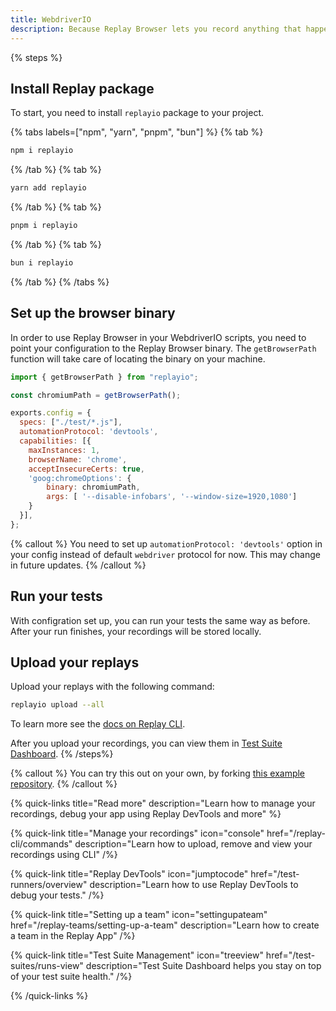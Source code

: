 ```yaml
---
title: WebdriverIO
description: Because Replay Browser lets you record anything that happens inside it, you can simply just point your test script to the Replay Browser binary and you are all set up.
---
```


{% steps %}
## Install Replay package
To start, you need to install `replayio` package to your project.

{% tabs labels=["npm", "yarn", "pnpm", "bun"] %}
{% tab %}
```sh
npm i replayio
```
{% /tab %}
{% tab %}
```sh
yarn add replayio
```
{% /tab %}
{% tab %}
```sh
pnpm i replayio
```
{% /tab %}
{% tab %}
```sh
bun i replayio
```
{% /tab %}
{% /tabs %}

## Set up the browser binary

In order to use Replay Browser in your WebdriverIO scripts, you need to point your configuration to the Replay Browser binary. The `getBrowserPath` function will take care of locating the binary on your machine.

```js {% lineNumbers=true fileName="wdio.config.js" highlight=[1,3,"11-14"] %}
import { getBrowserPath } from "replayio";

const chromiumPath = getBrowserPath();

exports.config = {
  specs: ["./test/*.js"],
  automationProtocol: 'devtools',
  capabilities: [{
    maxInstances: 1,
    browserName: 'chrome',
    acceptInsecureCerts: true,
    'goog:chromeOptions': {
        binary: chromiumPath,
        args: [ '--disable-infobars', '--window-size=1920,1080']
    }
  }],
};
```

{% callout %}
You need to set up `automationProtocol: 'devtools'` option in your config instead of default `webdriver` protocol for now. This may change in future updates.
{% /callout %}

## Run your tests
With configration set up, you can run your tests the same way as before. After your run finishes, your recordings will be stored locally. 

## Upload your replays

Upload your replays with the following command:

```sh
replayio upload --all
```
To learn more see the [docs on Replay CLI](/replay-cli/commands).

After you upload your recordings, you can view them in [Test Suite Dashboard](/test-suites/runs-view).
{% /steps%}

{% callout %}
You can try this out on your own, by forking [this example repository](https://github.com/filiphric/replay-webdriverio-example).
{% /callout %}

{% quick-links title="Read more" description="Learn how to manage your recordings, debug your app using Replay DevTools and more" %}

{% quick-link
  title="Manage your recordings"
  icon="console"
  href="/replay-cli/commands"
  description="Learn how to upload, remove and view your recordings using CLI"
/%}

{% quick-link
  title="Replay DevTools"
  icon="jumptocode"
  href="/test-runners/overview"
  description="Learn how to use Replay DevTools to debug your tests."
/%}

{% quick-link
  title="Setting up a team"
  icon="settingupateam"
  href="/replay-teams/setting-up-a-team"
  description="Learn how to create a team in the Replay App"
/%}

{% quick-link
  title="Test Suite Management"
  icon="treeview"
  href="/test-suites/runs-view"
  description="Test Suite Dashboard helps you stay on top of your test suite health."
/%}

{% /quick-links %}


